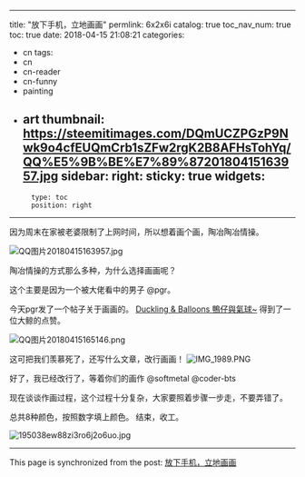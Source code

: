 
---
title: "放下手机，立地画画"
permlink: 6x2x6i
catalog: true
toc_nav_num: true
toc: true
date: 2018-04-15 21:08:21
categories:
- cn
tags:
- cn
- cn-reader
- cn-funny
- painting
- art
thumbnail: https://steemitimages.com/DQmUCZPGzP9Nwk9o4cfEUQmCrb1sZFw2rgK2B8AFHsTohYq/QQ%E5%9B%BE%E7%89%8720180415163957.jpg
sidebar:
    right:
        sticky: true
widgets:
    -
        type: toc
        position: right
---


因为周末在家被老婆限制了上网时间，所以想着画个画，陶冶陶冶情操。

![QQ图片20180415163957.jpg](https://steemitimages.com/DQmUCZPGzP9Nwk9o4cfEUQmCrb1sZFw2rgK2B8AFHsTohYq/QQ%E5%9B%BE%E7%89%8720180415163957.jpg)

陶冶情操的方式那么多种，为什么选择画画呢？

这个主要是因为一个被大佬看中的男子 @pgr。

今天pgr发了一个帖子关于画画的。 [Duckling & Balloons 鴨仔與氣球~](https://steemit.com/@pgr/duckling-and-balloons)
得到了一位大鲸的点赞。

![QQ图片20180415165146.png](https://steemitimages.com/DQmRv3nXdYGmdTaHEXLPFskrYsRy6vf2FW95SjS59YxBSC5/QQ%E5%9B%BE%E7%89%8720180415165146.png)

这可把我们羡慕死了，还写什么文章，改行画画！
![IMG_1989.PNG](https://steemitimages.com/DQmemMhqu2gxZx5YkKygkbkpydeNpRrNGm2z9RWivrm8dSt/IMG_1989.PNG)


好了，我已经改行了，等着你们的画作 @softmetal @coder-bts


现在谈谈作画过程，这个过程十分复杂，大家要照着步骤一步走，不要弄错了。

总共8种颜色，按照数字填上颜色。
结束，收工。

![195038ew88zi3ro6j2o6uo.jpg](https://steemitimages.com/DQmZKTTKh734hAYnActpqwLN3n4oDqi6C7vhXoSxAfXrz42/195038ew88zi3ro6j2o6uo.jpg)

- - -

This page is synchronized from the post: [放下手机，立地画画](https://steemit.com/@ericet/6x2x6i)
